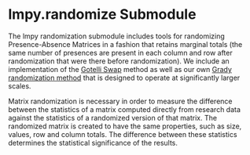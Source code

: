 # lmpy.randomize Submodule

The lmpy randomization submodule includes tools for randomizing Presence-Absence
Matrices in a fashion that retains marginal totals (the same number of presences are
present in each column and row after randomization that were there before
randomization).  We include an implementation of the [Gotelli Swap](./swap.py) method
as well as our own [Grady randomization method](./grady.py) that is designed to operate
at significantly larger scales.

Matrix randomization is necessary in order to measure the difference between the
statistics of
a matrix computed directly from research data against the statistics of a randomized
version of that matrix.  The randomized matrix is created to have the same properties,
such as size, values, row and column totals.  The difference between these statistics
determines the statistical significance of the results.

